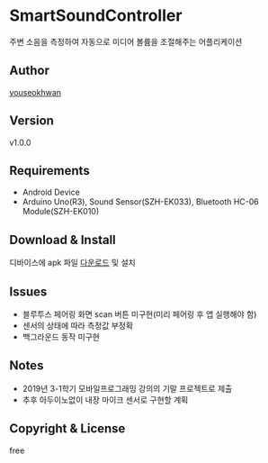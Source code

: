 # SmartSoundController

주변 소음을 측정하여 자동으로 미디어 볼륨을 조절해주는 어플리케이션

## Author

[youseokhwan](https://github.com/youseokhwan)

## Version

v1.0.0

## Requirements

- Android Device
- Arduino Uno(R3), Sound Sensor(SZH-EK033), Bluetooth HC-06 Module(SZH-EK010)

## Download & Install

디바이스에 apk 파일 [다운로드](https://www.naver.com) 및 설치

## Issues

- 블루투스 페어링 화면 scan 버튼 미구현(미리 페어링 후 앱 실행해야 함)
- 센서의 상태에 따라 측정값 부정확
- 백그라운드 동작 미구현

## Notes

- 2019년 3-1학기 모바일프로그래밍 강의의 기말 프로젝트로 제출
- 추후 아두이노없이 내장 마이크 센서로 구현할 계획

## Copyright & License

free
